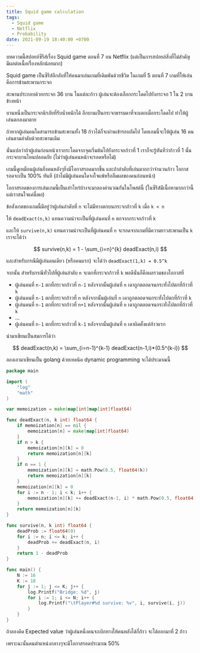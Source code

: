 ```yaml
---
title: Squid game calculation
tags:
  - Squid game
  - Netflix
  - Probability
date: 2021-09-19 18:40:00 +0700
---
```


บทความนี้สปอยล์ซีรีส์เรื่อง Squid game ตอนที่ 7 บน Netflix (แต่เป็นการสปอยล์สิ่งที่ไม่สำคัญ มีผลต่อเนื้อเรื่องหลักน้อยมาก)

Squid game เป็นซีรีส์ลึกลับที่ให้คนมาเล่นเกมที่เดิมพันด้วยชีวิต ในเกมที่ 5 ตอนที่ 7 เกมที่ให้เล่นคือการข้ามสะพานกระจก

สะพานประกอบด้วยกระจก 36 บาน ในแต่ละก้าว ผู้เล่นจะต้องเลือกกระโดดไปยังกระจก 1 ใน 2 บานข้างหน้า

บานหนึ่งเป็นกระจกนิรภัยที่รับน้ำหนักได้ อีกบานเป็นกระจกธรรมดาที่จะแตกเมื่อกระโดดไป ทำให้ผู้เล่นตกลงมาตาย

ถ้าหากผู้เล่นคนใดสามารถข้ามสะพานทั้ง 18 ก้าวได้ก็จะผ่านเข้ารอบถัดไป โดยเกมนี้จะให้ผู้เล่น 16 คนเล่นตามลำดับด้วยสะพานเดิม 

นั่นแปลว่าถ้าผู้เล่นก่อนหน้าเรากระโดดจากจุดเริ่มต้นไปยังกระจกก้าวที่ 1 เราก็จะรู้ทันทีว่าก้าวที่ 1 นั้นกระจกบานไหนปลอดภัย (ไม่ว่าผู้เล่นคนหน้าจะรอดหรือไม่)

เกมนี้ดูเหมือนผู้เล่นยิ่งคนหลังๆยิ่งมีโอกาสรอดมากขึ้น และถ้าลำดับที่เล่นมากกว่าจำนวนก้าว โอกาสรอดจะเป็น 100% ทันที (ถ้าไม่มีผู้เล่นคนใดจงใจแพ้หรือลืมผลของคนก่อนหน้า)

โอกาสรอดของการเล่นเกมนี้เป็นเท่าไหร่บ้างจะมาลองคำนวณกันในโพสต์นี้ (ในซีรีส์มีเนื้อหามากกว่านี้ แต่เราสนใจแค่นี้พอ) 

ข้อสังเกตของเกมนี้มีอยู่ว่าผู้เล่นลำดับที่ `n` จะไม่มีทางตกบนกระจกก้าวที่ `k` เมื่อ `k < n`

ให้ `deadExact(n,k)` แทนความน่าจะเป็นที่ผู้เล่นคนที่ `n` ตกจากกระจกก้าวที่ `k`

และให้ `survive(n,k)` แทนความน่าจะเป็นที่ผู้เล่นคนที่ `n` จะรอดจากเกมที่มีความยาวสะพานเป็น `k` เราจะได้ว่า

$$ survive(n,k) = 1 - \sum_{i=n}^{k} deadExact(n,i) $$

และสำหรับกรณีมีผู้เล่นคนเดียว (หรือคนแรก) จะได้ว่า `deadExact(1,k) = 0.5^k`

จากนั้น สำหรับกรณีทั่วไปที่ผู้เล่นลำดับ `n` จะตกที่กระจกก้าวที่ `k` พอดีนั่นก็คือผลรวมของโอกาสที่
- ผู้เล่นคนที่ `n-1` ตกที่กระจกก้าวที่ `n-1` หลังจากนั้นผู้เล่นที่ `n` เดาถูกตลอดจนกระทั่งไปตกที่ก้าวที่ `k`
- ผู้เล่นคนที่ `n-1` ตกที่กระจกก้าวที่ `n` หลังจากนั้นผู้เล่นที่ `n` เดาถูกตลอดจนกระทั่งไปตกที่ก้าวที่ `k`
- ผู้เล่นคนที่ `n-1` ตกที่กระจกก้าวที่ `n+1` หลังจากนั้นผู้เล่นที่ `n` เดาถูกตลอดจนกระทั่งไปตกที่ก้าวที่ `k`
- ...
- ผู้เล่นคนที่ `n-1` ตกที่กระจกก้าวที่ `k-1` หลังจากนั้นผู้เล่นที่ `n` เดาผิดตั้งแต่ก้าวแรก 

นำมาเขียนเป็นสมการได้ว่า

$$ deadExact(n,k) = \sum_{i=n-1}^{k-1}  deadExact(n-1,i)*(0.5^{k-i})  $$

ลองเอามาเขียนเป็น golang ด้วยเทคนิค dynamic programming จะได้ประมาณนี้

``` go
package main

import (
	"log"
	"math"
)

var memoization = make(map[int]map[int]float64)

func deadExact(n, k int) float64 {
	if memoization[n] == nil {
		memoization[n] = make(map[int]float64)
	}
	if n > k {
		memoization[n][k] = 0
		return memoization[n][k]
	}
	if n == 1 {
		memoization[n][k] = math.Pow(0.5, float64(k))
		return memoization[n][k]
	}
	memoization[n][k] = 0
	for i := n - 1; i < k; i++ {
		memoization[n][k] += deadExact(n-1, i) * math.Pow(0.5, float64(k-i))
	}
	return memoization[n][k]
}

func survive(n, k int) float64 {
	deadProb := float64(0)
	for i := n; i <= k; i++ {
		deadProb += deadExact(n, i)
	}
	return 1 - deadProb
}

func main() {
	N := 16
	K := 18
	for j := 1; j <= K; j++ {
		log.Printf("Bridge: %d", j)
		for i := 1; i <= N; i++ {
			log.Printf("\tPlayer#%d survive: %v", i, survive(i, j))
		}
	}
}
```

ถ้าลองคิด Expected value ว่าผู้เล่นหนึ่งคนจะเบิกทางให้คนหลังได้กี่ก้าว จะได้ออกมาที่ 2 ก้าว

เพราะฉะนั้นคนตำแหน่งกลางๆจะมีโอกาสรอดประมาณ 50%